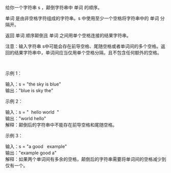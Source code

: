 给你一个字符串 s ，颠倒字符串中 单词 的顺序。  

单词 是由非空格字符组成的字符串。s 中使用至少一个空格将字符串中的 单词 分隔开。  

返回 单词 顺序颠倒且 单词 之间用单个空格连接的结果字符串。  

注意：输入字符串 s中可能会存在前导空格、尾随空格或者单词间的多个空格。返回的结果字符串中，单词间应当仅用单个空格分隔，且不包含任何额外的空格。  

 

示例 1：  

输入：s = "the sky is blue"  
输出："blue is sky the"  

示例 2：  

输入：s = "  hello world  "  
输出："world hello"  
解释：颠倒后的字符串中不能存在前导空格和尾随空格。  

示例 3：  

输入：s = "a good   example"  
输出："example good a"  
解释：如果两个单词间有多余的空格，颠倒后的字符串需要将单词间的空格减少到仅有一个。  
